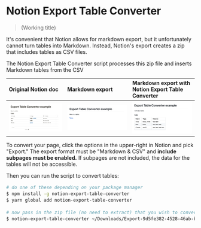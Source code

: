 # Notion Export Table Converter
> (Working title)

It's convenient that Notion allows for markdown export, but it unfortunately
cannot turn tables into Markdown.  Instead, Notion's export creates a zip that
includes tables as CSV files.

The Notion Export Table Converter script processes this zip file and inserts Markdown
tables from the CSV

| Original Notion doc | Markdown export | Markdown export with Notion Export Table Converter |
|:--|:--|:--|
| ![Original file in notion](./docs/original.png) | ![Unconverted markdown](./docs/markdown.png) | ![Converted markdown](./docs/markdown-after-conversion.png)|

To convert your page, click the options in the upper-right in Notion and pick "Export." The export format must be "Markdown & CSV" and **include subpages must be enabled.** If subpages are not included, the data for the tables will not be accessible.

Then you can run the script to convert tables:

```sh
# do one of these depending on your package manager
$ npm install -g notion-export-table-converter
$ yarn global add notion-export-table-converter

# now pass in the zip file (no need to extract) that you wish to convert
$ notion-export-table-converter ~/Downloads/Export-9d5fe382-4528-46ab-b443-d67e55299ced.zip > converted.md
```
